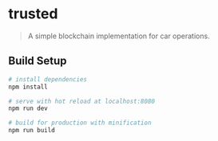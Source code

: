 # trusted

> A simple blockchain implementation for car operations.

## Build Setup

``` bash
# install dependencies
npm install

# serve with hot reload at localhost:8080
npm run dev

# build for production with minification
npm run build
